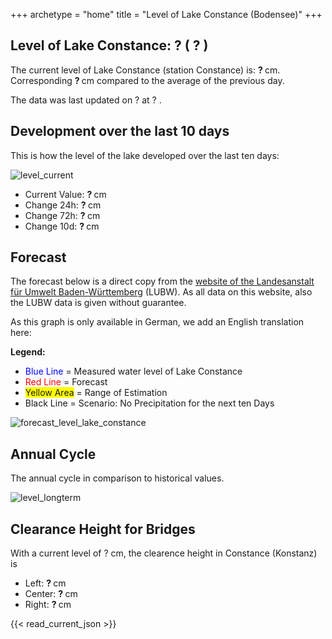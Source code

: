 +++
archetype = "home"
title = "Level of Lake Constance (Bodensee)"
+++

<h2>Level of Lake Constance: <span id=website_api_api_current_level_head> ? </span> (<span id=website_api_change_vs_yesterday_head> ? </span>) </h2>

The current level of Lake Constance (station Constance) is: <b><span id=website_api_current_level> ? </span></b> cm. Corresponding <b><span id=website_api_change_vs_yesterday> ? </span></b> cm compared to the average of the previous day.

The data was last updated on <span id=website_api_mostrecent_date> ? </span> at <span id=website_api_mostrecent_time> ? </span>.

## Development over the last 10 days

This is how the level of the lake developed over the last ten days:

![level_current](https://pegel-konstanz-for-website.s3.eu-central-1.amazonaws.com/graph/api/en/current_EN.png)

* Current Value: <b><span id=website_api_current_level_d1> ? </span></b> cm
* Change 24h: <b><span id=website_api_change_24h> ? </span></b> cm
* Change 72h: <b><span id=website_api_change_72h> ? </span></b> cm
* Change 10d: <b><span id=website_api_change_10d> ? </span></b> cm

## Forecast

The forecast below is a direct copy from the [website of the Landesanstalt für Umwelt Baden-Württemberg](https://www.hvz.baden-wuerttemberg.de/pegel.html?id=00007) (LUBW). As all data on this website, also the LUBW data is given without guarantee.

As this graph is only available in German, we add an English translation here:

**Legend:**
* <span style="color:blue">Blue Line </span> = Measured water level of Lake Constance
* <span style="color:red">Red Line</span> = Forecast
* <span style="background-color: #FFFF00">Yellow Area</span> = Range of Estimation
* Black Line = Scenario: No Precipitation for the next ten Days

![forecast_level_lake_constance](https://www.hvz.baden-wuerttemberg.de/gifs/00007-2001.GIF)



## Annual Cycle

The annual cycle in comparison to historical values.

![level_longterm](https://pegel-konstanz-for-website.s3.eu-central-1.amazonaws.com/graph/EN/longterm_EN.png)



## Clearance Height for Bridges

With a current level of <span id=website_api_current_level_bridge> ? </span> cm, the clearence height in Constance (Konstanz) is

<ul>
  <li>Left: <b><span id=website_api_bridge_kn_left> ? </span></b> cm</li>
  <li>Center: <b><span id=website_api_bridge_kn_center> ? </span></b> cm</li>
  <li>Right: <b><span id=website_api_bridge_kn_right> ? </span></b> cm</li>
</ul>


{{< read_current_json >}} 